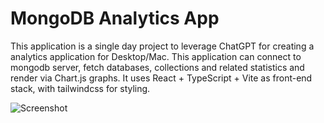# MongoDB Analytics App

This application is a single day project to leverage ChatGPT for creating a analytics application for Desktop/Mac. This application can connect to mongodb server, fetch databases, collections and related statistics and render via Chart.js graphs. It uses React + TypeScript + Vite as front-end stack, with tailwindcss for styling.

![Screenshot](https://github.com/user-attachments/assets/d8d160cd-16c8-4b03-96cf-6d606d51214d)

